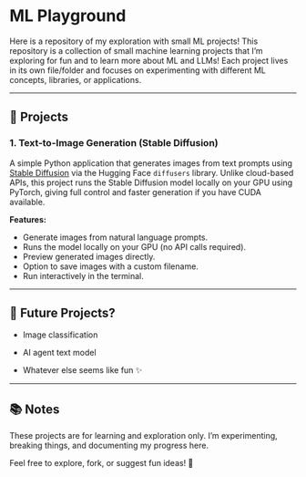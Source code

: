 # ML Playground

Here is a repository of my exploration with small ML projects! This repository is a collection of small machine learning projects that I’m exploring for fun and to learn more about ML and LLMs! Each project lives in its own file/folder and focuses on experimenting with different ML concepts, libraries, or applications.  

---

## 📌 Projects

### 1. Text-to-Image Generation (Stable Diffusion)

A simple Python application that generates images from text prompts using [Stable Diffusion](https://huggingface.co/sd-legacy/stable-diffusion-v1-5) via the Hugging Face `diffusers` library. Unlike cloud-based APIs, this project runs the Stable Diffusion model locally on your GPU using PyTorch, giving full control and faster generation if you have CUDA available.

**Features:**
- Generate images from natural language prompts.
- Runs the model locally on your GPU (no API calls required).
- Preview generated images directly.
- Option to save images with a custom filename.
- Run interactively in the terminal.

---

## 📅 Future Projects?

* Image classification

* AI agent text model

* Whatever else seems like fun ✨

---

## 📚 Notes

These projects are for learning and exploration only.
I’m experimenting, breaking things, and documenting my progress here.

Feel free to explore, fork, or suggest fun ideas! 🚀